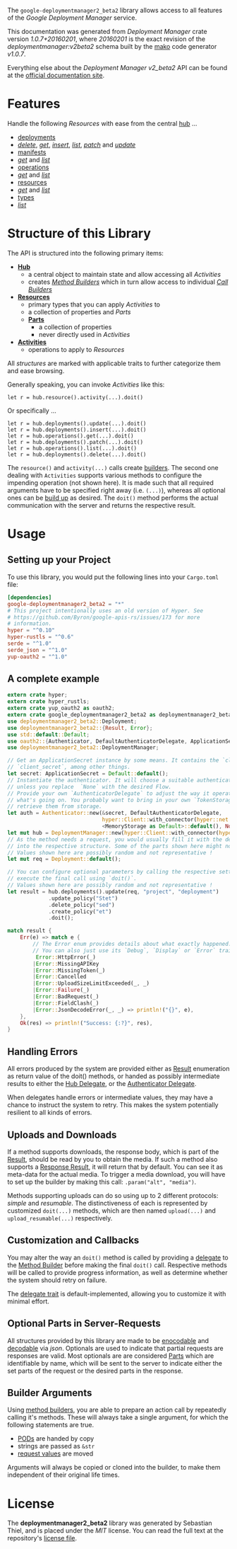<!---
DO NOT EDIT !
This file was generated automatically from 'src/mako/api/README.md.mako'
DO NOT EDIT !
-->
The `google-deploymentmanager2_beta2` library allows access to all features of the *Google Deployment Manager* service.

This documentation was generated from *Deployment Manager* crate version *1.0.7+20160201*, where *20160201* is the exact revision of the *deploymentmanager:v2beta2* schema built by the [mako](http://www.makotemplates.org/) code generator *v1.0.7*.

Everything else about the *Deployment Manager* *v2_beta2* API can be found at the
[official documentation site](https://developers.google.com/deployment-manager/).
# Features

Handle the following *Resources* with ease from the central [hub](https://docs.rs/google-deploymentmanager2_beta2/1.0.7+20160201/google_deploymentmanager2_beta2/struct.DeploymentManager.html) ... 

* [deployments](https://docs.rs/google-deploymentmanager2_beta2/1.0.7+20160201/google_deploymentmanager2_beta2/struct.Deployment.html)
 * [*delete*](https://docs.rs/google-deploymentmanager2_beta2/1.0.7+20160201/google_deploymentmanager2_beta2/struct.DeploymentDeleteCall.html), [*get*](https://docs.rs/google-deploymentmanager2_beta2/1.0.7+20160201/google_deploymentmanager2_beta2/struct.DeploymentGetCall.html), [*insert*](https://docs.rs/google-deploymentmanager2_beta2/1.0.7+20160201/google_deploymentmanager2_beta2/struct.DeploymentInsertCall.html), [*list*](https://docs.rs/google-deploymentmanager2_beta2/1.0.7+20160201/google_deploymentmanager2_beta2/struct.DeploymentListCall.html), [*patch*](https://docs.rs/google-deploymentmanager2_beta2/1.0.7+20160201/google_deploymentmanager2_beta2/struct.DeploymentPatchCall.html) and [*update*](https://docs.rs/google-deploymentmanager2_beta2/1.0.7+20160201/google_deploymentmanager2_beta2/struct.DeploymentUpdateCall.html)
* [manifests](https://docs.rs/google-deploymentmanager2_beta2/1.0.7+20160201/google_deploymentmanager2_beta2/struct.Manifest.html)
 * [*get*](https://docs.rs/google-deploymentmanager2_beta2/1.0.7+20160201/google_deploymentmanager2_beta2/struct.ManifestGetCall.html) and [*list*](https://docs.rs/google-deploymentmanager2_beta2/1.0.7+20160201/google_deploymentmanager2_beta2/struct.ManifestListCall.html)
* [operations](https://docs.rs/google-deploymentmanager2_beta2/1.0.7+20160201/google_deploymentmanager2_beta2/struct.Operation.html)
 * [*get*](https://docs.rs/google-deploymentmanager2_beta2/1.0.7+20160201/google_deploymentmanager2_beta2/struct.OperationGetCall.html) and [*list*](https://docs.rs/google-deploymentmanager2_beta2/1.0.7+20160201/google_deploymentmanager2_beta2/struct.OperationListCall.html)
* [resources](https://docs.rs/google-deploymentmanager2_beta2/1.0.7+20160201/google_deploymentmanager2_beta2/struct.ResourceType.html)
 * [*get*](https://docs.rs/google-deploymentmanager2_beta2/1.0.7+20160201/google_deploymentmanager2_beta2/struct.ResourceGetCall.html) and [*list*](https://docs.rs/google-deploymentmanager2_beta2/1.0.7+20160201/google_deploymentmanager2_beta2/struct.ResourceListCall.html)
* [types](https://docs.rs/google-deploymentmanager2_beta2/1.0.7+20160201/google_deploymentmanager2_beta2/struct.Type.html)
 * [*list*](https://docs.rs/google-deploymentmanager2_beta2/1.0.7+20160201/google_deploymentmanager2_beta2/struct.TypeListCall.html)




# Structure of this Library

The API is structured into the following primary items:

* **[Hub](https://docs.rs/google-deploymentmanager2_beta2/1.0.7+20160201/google_deploymentmanager2_beta2/struct.DeploymentManager.html)**
    * a central object to maintain state and allow accessing all *Activities*
    * creates [*Method Builders*](https://docs.rs/google-deploymentmanager2_beta2/1.0.7+20160201/google_deploymentmanager2_beta2/trait.MethodsBuilder.html) which in turn
      allow access to individual [*Call Builders*](https://docs.rs/google-deploymentmanager2_beta2/1.0.7+20160201/google_deploymentmanager2_beta2/trait.CallBuilder.html)
* **[Resources](https://docs.rs/google-deploymentmanager2_beta2/1.0.7+20160201/google_deploymentmanager2_beta2/trait.Resource.html)**
    * primary types that you can apply *Activities* to
    * a collection of properties and *Parts*
    * **[Parts](https://docs.rs/google-deploymentmanager2_beta2/1.0.7+20160201/google_deploymentmanager2_beta2/trait.Part.html)**
        * a collection of properties
        * never directly used in *Activities*
* **[Activities](https://docs.rs/google-deploymentmanager2_beta2/1.0.7+20160201/google_deploymentmanager2_beta2/trait.CallBuilder.html)**
    * operations to apply to *Resources*

All *structures* are marked with applicable traits to further categorize them and ease browsing.

Generally speaking, you can invoke *Activities* like this:

```Rust,ignore
let r = hub.resource().activity(...).doit()
```

Or specifically ...

```ignore
let r = hub.deployments().update(...).doit()
let r = hub.deployments().insert(...).doit()
let r = hub.operations().get(...).doit()
let r = hub.deployments().patch(...).doit()
let r = hub.operations().list(...).doit()
let r = hub.deployments().delete(...).doit()
```

The `resource()` and `activity(...)` calls create [builders][builder-pattern]. The second one dealing with `Activities` 
supports various methods to configure the impending operation (not shown here). It is made such that all required arguments have to be 
specified right away (i.e. `(...)`), whereas all optional ones can be [build up][builder-pattern] as desired.
The `doit()` method performs the actual communication with the server and returns the respective result.

# Usage

## Setting up your Project

To use this library, you would put the following lines into your `Cargo.toml` file:

```toml
[dependencies]
google-deploymentmanager2_beta2 = "*"
# This project intentionally uses an old version of Hyper. See
# https://github.com/Byron/google-apis-rs/issues/173 for more
# information.
hyper = "^0.10"
hyper-rustls = "^0.6"
serde = "^1.0"
serde_json = "^1.0"
yup-oauth2 = "^1.0"
```

## A complete example

```Rust
extern crate hyper;
extern crate hyper_rustls;
extern crate yup_oauth2 as oauth2;
extern crate google_deploymentmanager2_beta2 as deploymentmanager2_beta2;
use deploymentmanager2_beta2::Deployment;
use deploymentmanager2_beta2::{Result, Error};
use std::default::Default;
use oauth2::{Authenticator, DefaultAuthenticatorDelegate, ApplicationSecret, MemoryStorage};
use deploymentmanager2_beta2::DeploymentManager;

// Get an ApplicationSecret instance by some means. It contains the `client_id` and 
// `client_secret`, among other things.
let secret: ApplicationSecret = Default::default();
// Instantiate the authenticator. It will choose a suitable authentication flow for you, 
// unless you replace  `None` with the desired Flow.
// Provide your own `AuthenticatorDelegate` to adjust the way it operates and get feedback about 
// what's going on. You probably want to bring in your own `TokenStorage` to persist tokens and
// retrieve them from storage.
let auth = Authenticator::new(&secret, DefaultAuthenticatorDelegate,
                              hyper::Client::with_connector(hyper::net::HttpsConnector::new(hyper_rustls::TlsClient::new())),
                              <MemoryStorage as Default>::default(), None);
let mut hub = DeploymentManager::new(hyper::Client::with_connector(hyper::net::HttpsConnector::new(hyper_rustls::TlsClient::new())), auth);
// As the method needs a request, you would usually fill it with the desired information
// into the respective structure. Some of the parts shown here might not be applicable !
// Values shown here are possibly random and not representative !
let mut req = Deployment::default();

// You can configure optional parameters by calling the respective setters at will, and
// execute the final call using `doit()`.
// Values shown here are possibly random and not representative !
let result = hub.deployments().update(req, "project", "deployment")
             .update_policy("Stet")
             .delete_policy("sed")
             .create_policy("et")
             .doit();

match result {
    Err(e) => match e {
        // The Error enum provides details about what exactly happened.
        // You can also just use its `Debug`, `Display` or `Error` traits
         Error::HttpError(_)
        |Error::MissingAPIKey
        |Error::MissingToken(_)
        |Error::Cancelled
        |Error::UploadSizeLimitExceeded(_, _)
        |Error::Failure(_)
        |Error::BadRequest(_)
        |Error::FieldClash(_)
        |Error::JsonDecodeError(_, _) => println!("{}", e),
    },
    Ok(res) => println!("Success: {:?}", res),
}

```
## Handling Errors

All errors produced by the system are provided either as [Result](https://docs.rs/google-deploymentmanager2_beta2/1.0.7+20160201/google_deploymentmanager2_beta2/enum.Result.html) enumeration as return value of 
the doit() methods, or handed as possibly intermediate results to either the 
[Hub Delegate](https://docs.rs/google-deploymentmanager2_beta2/1.0.7+20160201/google_deploymentmanager2_beta2/trait.Delegate.html), or the [Authenticator Delegate](https://docs.rs/yup-oauth2/*/yup_oauth2/trait.AuthenticatorDelegate.html).

When delegates handle errors or intermediate values, they may have a chance to instruct the system to retry. This 
makes the system potentially resilient to all kinds of errors.

## Uploads and Downloads
If a method supports downloads, the response body, which is part of the [Result](https://docs.rs/google-deploymentmanager2_beta2/1.0.7+20160201/google_deploymentmanager2_beta2/enum.Result.html), should be
read by you to obtain the media.
If such a method also supports a [Response Result](https://docs.rs/google-deploymentmanager2_beta2/1.0.7+20160201/google_deploymentmanager2_beta2/trait.ResponseResult.html), it will return that by default.
You can see it as meta-data for the actual media. To trigger a media download, you will have to set up the builder by making
this call: `.param("alt", "media")`.

Methods supporting uploads can do so using up to 2 different protocols: 
*simple* and *resumable*. The distinctiveness of each is represented by customized 
`doit(...)` methods, which are then named `upload(...)` and `upload_resumable(...)` respectively.

## Customization and Callbacks

You may alter the way an `doit()` method is called by providing a [delegate](https://docs.rs/google-deploymentmanager2_beta2/1.0.7+20160201/google_deploymentmanager2_beta2/trait.Delegate.html) to the 
[Method Builder](https://docs.rs/google-deploymentmanager2_beta2/1.0.7+20160201/google_deploymentmanager2_beta2/trait.CallBuilder.html) before making the final `doit()` call. 
Respective methods will be called to provide progress information, as well as determine whether the system should 
retry on failure.

The [delegate trait](https://docs.rs/google-deploymentmanager2_beta2/1.0.7+20160201/google_deploymentmanager2_beta2/trait.Delegate.html) is default-implemented, allowing you to customize it with minimal effort.

## Optional Parts in Server-Requests

All structures provided by this library are made to be [enocodable](https://docs.rs/google-deploymentmanager2_beta2/1.0.7+20160201/google_deploymentmanager2_beta2/trait.RequestValue.html) and 
[decodable](https://docs.rs/google-deploymentmanager2_beta2/1.0.7+20160201/google_deploymentmanager2_beta2/trait.ResponseResult.html) via *json*. Optionals are used to indicate that partial requests are responses 
are valid.
Most optionals are are considered [Parts](https://docs.rs/google-deploymentmanager2_beta2/1.0.7+20160201/google_deploymentmanager2_beta2/trait.Part.html) which are identifiable by name, which will be sent to 
the server to indicate either the set parts of the request or the desired parts in the response.

## Builder Arguments

Using [method builders](https://docs.rs/google-deploymentmanager2_beta2/1.0.7+20160201/google_deploymentmanager2_beta2/trait.CallBuilder.html), you are able to prepare an action call by repeatedly calling it's methods.
These will always take a single argument, for which the following statements are true.

* [PODs][wiki-pod] are handed by copy
* strings are passed as `&str`
* [request values](https://docs.rs/google-deploymentmanager2_beta2/1.0.7+20160201/google_deploymentmanager2_beta2/trait.RequestValue.html) are moved

Arguments will always be copied or cloned into the builder, to make them independent of their original life times.

[wiki-pod]: http://en.wikipedia.org/wiki/Plain_old_data_structure
[builder-pattern]: http://en.wikipedia.org/wiki/Builder_pattern
[google-go-api]: https://github.com/google/google-api-go-client

# License
The **deploymentmanager2_beta2** library was generated by Sebastian Thiel, and is placed 
under the *MIT* license.
You can read the full text at the repository's [license file][repo-license].

[repo-license]: https://github.com/Byron/google-apis-rsblob/master/LICENSE.md
